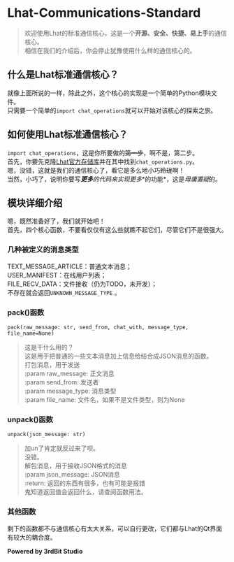 # Lhat-Communications-Standard  
> 欢迎使用Lhat的标准通信核心，这是一个**开源、安全、快捷、易上手**的通信核心。  
相信在我们的介绍后，你会停止犹豫使用什么样的通信核心的。  
## 什么是Lhat标准通信核心？  
就像上面所说的一样，除此之外，这个核心的实现是一个简单的Python模块文件。  
只需要一个简单的`import chat_operations`就可以开始对该核心的探索之旅。  
## 如何使用Lhat标准通信核心？  
`import chat_operations`，这是你所要做的~~第一步~~，啊不是，第二步。  
首先，你要先克隆[Lhat官方存储库](https://github.com/3rdBit/Lhat)并在其中找到`chat_operations.py`。  
嗯，没错，这就是我们的通信核心了，看它是多么地小巧~~玲珑~~啊！  
当然，小巧了，说明你要写***更多**的代码来实现**更多**的功能*，这是*毋庸置疑*的。  
## 模块详细介绍  
嗯，既然准备好了，我们就开始吧！  
首先，四个核心函数，不要看仅仅有这么些就瞧不起它们，尽管它们不是很强大。  
### 几种被定义的消息类型  
TEXT_MESSAGE_ARTICLE：普通文本消息；  
USER_MANIFEST：在线用户列表；  
FILE_RECV_DATA：文件接收（仍为TODO，未开发）；  
不存在就会返回`UNKNOWN_MESSAGE_TYPE` 。  
### pack()函数  
`pack(raw_message: str, send_from, chat_with, message_type, file_name=None)`  
> 这是干什么用的？  
这是用于把普通的一些文本消息加上信息给结合成JSON消息的函数。  
> 打包消息，用于发送  
> :param raw_message: 正文消息  
> :param send_from: 发送者  
> :param message_type: 消息类型  
> :param file_name: 文件名，如果不是文件类型，则为None  
### unpack()函数  
`unpack(json_message: str)`  
> 加un了肯定就反过来了呗。  
没错。  
> 解包消息，用于接收JSON格式的消息  
> :param json_message: JSON消息  
> :return: 返回的东西有很多，也有可能是报错  
鬼知道返回值会返回什么，请查阅函数用法。  
### 其他函数  
剩下的函数都不与通信核心有太大关系，可以自行更改，它们都与Lhat的Qt界面有较大的耦合度。  
  
**Powered by 3rdBit Studio**
